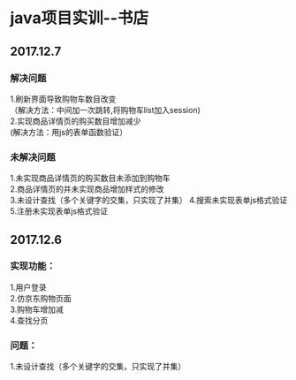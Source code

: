 ﻿# java项目实训--书店  
## 2017.12.7
### 解决问题 
1.刷新界面导致购物车数目改变<br>
（解决方法：中间加一次跳转,将购物车list加入session)<br>
2.实现商品详情页的购买数目增加减少<br>
(解决方法：用js的表单函数验证）<br>
### 未解决问题
1.未实现商品详情页的购买数目未添加到购物车<br>
2.商品详情页的并未实现商品增加样式的修改<br>
3.未设计查找（多个关键字的交集，只实现了并集）
4.搜索未实现表单js格式验证
5.注册未实现表单js格式验证
## 2017.12.6
### 实现功能：
1.用户登录<br> 
2.仿京东购物页面<br> 
3.购物车增加减<br> 
4.查找分页<br> 
### 问题：
1.未设计查找（多个关键字的交集，只实现了并集）

